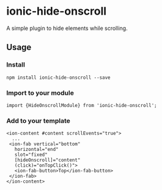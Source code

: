 # ionic-hide-onscroll 
A simple plugin to hide elements while scrolling. 


## Usage

### Install
 `npm install ionic-hide-onscroll --save`

### Import to your module
 `import {HideOnscrollModule} from 'ionic-hide-onscroll';` 
 
### Add to your template
    <ion-content #content scrollEvents="true">
      ...
     <ion-fab vertical="bottom" 
       horizontal="end" 
       slot="fixed" 
       [hideOnscroll]="content" 
       (click)="onTopClick()">
       <ion-fab-button>Top</ion-fab-button>
     </ion-fab>
    </ion-content>


